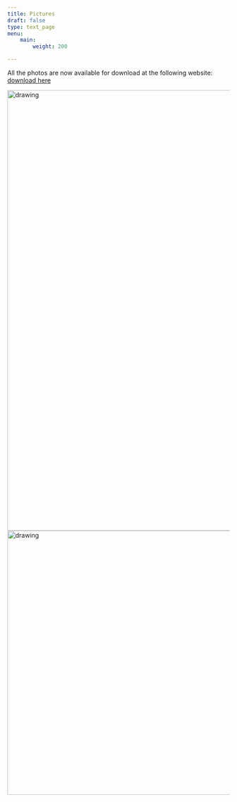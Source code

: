 ```yaml
---
title: Pictures
draft: false
type: text_page
menu:
    main:
        weight: 200

---
```


All the photos are now available for download at the following website:
<a href="https://linckia.filemail.com/d/hhpilveqjhavccf">download here</a>

<img src="/images/places/group_all.jpeg" alt="drawing" style="width:1000px;"/>
<img src="/images/places/group_lab.jpeg" alt="drawing" style="width:600px;"/>
		
